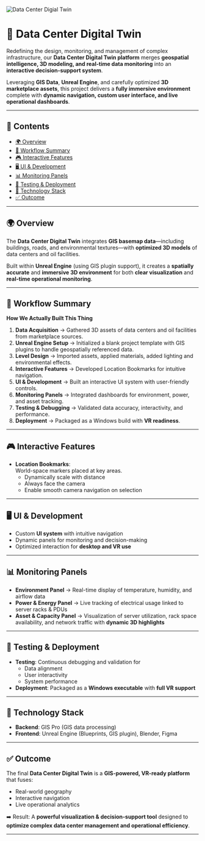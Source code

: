 ![Data Center Digial Twin](./assets/cover-image.png)

# 🏢 Data Center Digital Twin

Redefining the design, monitoring, and management of complex infrastructure, our **Data Center Digital Twin platform** merges **geospatial intelligence, 3D modeling, and real-time data monitoring** into an **interactive decision-support system**.  

Leveraging **GIS Data**, **Unreal Engine**, and carefully optimized **3D marketplace assets**, this project delivers a **fully immersive environment** complete with **dynamic navigation, custom user interface, and live operational dashboards**.  

---

## 📑 Contents
- [🌍 Overview](#-overview)
- [🔄 Workflow Summary](#-workflow-summary)
- [🎮 Interactive Features](#-interactive-features)
- [🖥️ UI & Development](#️-ui--development)
- [📊 Monitoring Panels](#-monitoring-panels)
- [🧪 Testing & Deployment](#-testing--deployment)
- [🎯 Technology Stack](#-technology-stack)
- [✅ Outcome](#-outcome)

---

## 🌍 Overview
The **Data Center Digital Twin** integrates **GIS basemap data**—including buildings, roads, and environmental textures—with **optimized 3D models** of data centers and oil facilities.  

Built within **Unreal Engine** (using GIS plugin support), it creates a **spatially accurate** and **immersive 3D environment** for both **clear visualization** and **real-time operational monitoring**.  

---

## 🔄 Workflow Summary
**How We Actually Built This Thing**  

1. **Data Acquisition** → Gathered 3D assets of data centers and oil facilities from marketplace sources.  
2. **Unreal Engine Setup** → Initialized a blank project template with GIS plugins to handle geospatially referenced data.  
3. **Level Design** → Imported assets, applied materials, added lighting and environmental effects.  
4. **Interactive Features** → Developed Location Bookmarks for intuitive navigation.  
5. **UI & Development** → Built an interactive UI system with user-friendly controls.  
6. **Monitoring Panels** → Integrated dashboards for environment, power, and asset tracking.  
7. **Testing & Debugging** → Validated data accuracy, interactivity, and performance.  
8. **Deployment** → Packaged as a Windows build with **VR readiness**.  

---

## 🎮 Interactive Features
- **Location Bookmarks**:  
  World-space markers placed at key areas.  
  - Dynamically scale with distance  
  - Always face the camera  
  - Enable smooth camera navigation on selection  

---

## 🖥️ UI & Development
- Custom **UI system** with intuitive navigation  
- Dynamic panels for monitoring and decision-making  
- Optimized interaction for **desktop and VR use**  

---

## 📊 Monitoring Panels
- **Environment Panel** → Real-time display of temperature, humidity, and airflow data  
- **Power & Energy Panel** → Live tracking of electrical usage linked to server racks & PDUs  
- **Asset & Capacity Panel** → Visualization of server utilization, rack space availability, and network traffic with **dynamic 3D highlights**  

---

## 🧪 Testing & Deployment
- **Testing**: Continuous debugging and validation for  
  - Data alignment  
  - User interactivity  
  - System performance  
- **Deployment**: Packaged as a **Windows executable** with **full VR support**  

---

## 🎯 Technology Stack
- **Backend**: GIS Pro (GIS data processing)  
- **Frontend**: Unreal Engine (Blueprints, GIS plugin), Blender, Figma  

---

## ✅ Outcome
The final **Data Center Digital Twin** is a **GIS-powered, VR-ready platform** that fuses:  
- Real-world geography  
- Interactive navigation  
- Live operational analytics  

➡️ Result: A **powerful visualization & decision-support tool** designed to **optimize complex data center management and operational efficiency**.  

---
